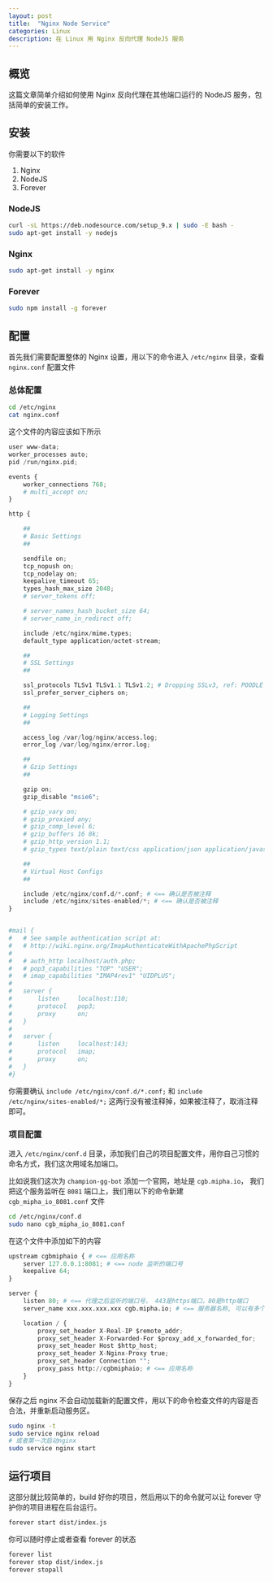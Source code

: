 ```yaml
---
layout: post
title:  "Nginx Node Service"
categories: Linux
description: 在 Linux 用 Nginx 反向代理 NodeJS 服务
---
```


## 概览

这篇文章简单介绍如何使用 Nginx 反向代理在其他端口运行的 NodeJS 服务，包括简单的安装工作。

## 安装

你需要以下的软件

1. Nginx
2. NodeJS
3. Forever

### NodeJS

```bash
curl -sL https://deb.nodesource.com/setup_9.x | sudo -E bash -
sudo apt-get install -y nodejs
```

### Nginx

```bash
sudo apt-get install -y nginx
```

### Forever

```bash
sudo npm install -g forever
```

## 配置

首先我们需要配置整体的 Nginx 设置，用以下的命令进入 `/etc/nginx` 目录，查看 `nginx.conf` 配置文件

### 总体配置

```bash
cd /etc/nginx
cat nginx.conf
```

这个文件的内容应该如下所示

```py
user www-data;
worker_processes auto;
pid /run/nginx.pid;

events {
	worker_connections 768;
	# multi_accept on;
}

http {

	##
	# Basic Settings
	##

	sendfile on;
	tcp_nopush on;
	tcp_nodelay on;
	keepalive_timeout 65;
	types_hash_max_size 2048;
	# server_tokens off;

	# server_names_hash_bucket_size 64;
	# server_name_in_redirect off;

	include /etc/nginx/mime.types;
	default_type application/octet-stream;

	##
	# SSL Settings
	##

	ssl_protocols TLSv1 TLSv1.1 TLSv1.2; # Dropping SSLv3, ref: POODLE
	ssl_prefer_server_ciphers on;

	##
	# Logging Settings
	##

	access_log /var/log/nginx/access.log;
	error_log /var/log/nginx/error.log;

	##
	# Gzip Settings
	##

	gzip on;
	gzip_disable "msie6";

	# gzip_vary on;
	# gzip_proxied any;
	# gzip_comp_level 6;
	# gzip_buffers 16 8k;
	# gzip_http_version 1.1;
	# gzip_types text/plain text/css application/json application/javascript text/xml application/xml application/xml+rss text/javascript;

	##
	# Virtual Host Configs
	##

	include /etc/nginx/conf.d/*.conf; # <== 确认是否被注释
	include /etc/nginx/sites-enabled/*; # <== 确认是否被注释
}


#mail {
#	# See sample authentication script at:
#	# http://wiki.nginx.org/ImapAuthenticateWithApachePhpScript
# 
#	# auth_http localhost/auth.php;
#	# pop3_capabilities "TOP" "USER";
#	# imap_capabilities "IMAP4rev1" "UIDPLUS";
# 
#	server {
#		listen     localhost:110;
#		protocol   pop3;
#		proxy      on;
#	}
# 
#	server {
#		listen     localhost:143;
#		protocol   imap;
#		proxy      on;
#	}
#}

```

你需要确认 `include /etc/nginx/conf.d/*.conf;` 和 `include /etc/nginx/sites-enabled/*;` 这两行没有被注释掉，如果被注释了，取消注释即可。

### 项目配置

进入 `/etc/nginx/conf.d` 目录，添加我们自己的项目配置文件，用你自己习惯的命名方式，我们这次用域名加端口。

比如说我们这次为 `champion-gg-bot` 添加一个官网，地址是 `cgb.mipha.io`， 我们把这个服务监听在 `8081` 端口上，我们用以下的命令新建 `cgb_mipha_io_8081.conf` 文件

```bash
cd /etc/nginx/conf.d
sudo nano cgb_mipha_io_8081.conf
```

在这个文件中添加如下的内容

```py
upstream cgbmiphaio { # <== 应用名称
    server 127.0.0.1:8081; # <== node 监听的端口号
    keepalive 64;
}

server {
    listen 80; # <== 代理之后监听的端口号， 443是https端口，80是http端口
    server_name xxx.xxx.xxx.xxx cgb.mipha.io; # <== 服务器名称, 可以有多个域名，用空格隔开

    location / {
        proxy_set_header X-Real-IP $remote_addr;
        proxy_set_header X-Forwarded-For $proxy_add_x_forwarded_for;
        proxy_set_header Host $http_host;
        proxy_set_header X-Nginx-Proxy true;
        proxy_set_header Connection "";
        proxy_pass http://cgbmiphaio; # <== 应用名称
    }
}
```

保存之后 nginx 不会自动加载新的配置文件，用以下的命令检查文件的内容是否合法，并重新启动服务区。

```bash
sudo nginx -t
sudo service nginx reload
# 或者第一次启动nginx
sudo service nginx start
```

## 运行项目

这部分就比较简单的，build 好你的项目，然后用以下的命令就可以让 forever 守护你的项目进程在后台运行。

```bash
forever start dist/index.js
```

你可以随时停止或者查看 forever 的状态

```bash
forever list
forever stop dist/index.js
forever stopall
```
